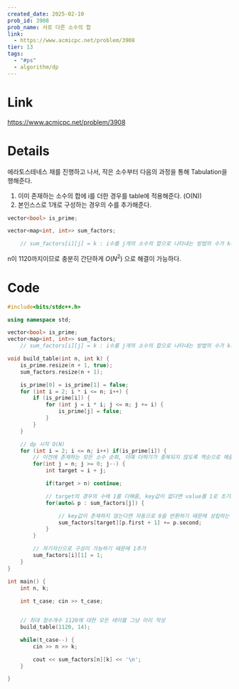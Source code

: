```yaml
---
created_date: 2025-02-10
prob_id: 3908
prob_name: 서로 다른 소수의 합
link:
  - https://www.acmicpc.net/problem/3908
tier: 13
tags:
  - "#ps"
  - algorithm/dp
---
```

# Link
https://www.acmicpc.net/problem/3908
# Details
에라토스테네스 채를 진행하고 나서,
작은 소수부터 다음의 과정을 통해 Tabulation을 행해준다.

1. 이미 존재하는 소수의 합에 i를 더한 경우를 table에 적용해준다. (O(N))
2. 본인스스로 1개로 구성하는 경우의 수를 추가해준다.

```cpp
vector<bool> is_prime;

vector<map<int, int>> sum_factors;

    // sum_factors[i][j] = k : i수를 j개의 소수의 합으로 나타내는 방법의 수가 k개 존재한다.

```
n이 1120까지이므로 충분히 간단하게 $O(N^2)$ 으로 해결이 가능하다.
# Code
```cpp
#include<bits/stdc++.h>

using namespace std;

vector<bool> is_prime;
vector<map<int, int>> sum_factors;
    // sum_factors[i][j] = k : i수를 j개의 소수의 합으로 나타내는 방법의 수가 k개 존재한다.

void build_table(int n, int k) {
    is_prime.resize(n + 1, true);
    sum_factors.resize(n + 1);

    is_prime[0] = is_prime[1] = false;
    for (int i = 2; i * i <= n; i++) {
        if (is_prime[i]) {
            for (int j = i * i; j <= n; j += i) {
                is_prime[j] = false;
            }
        }
    }

    // dp 시작 O(N)
    for (int i = 2; i <= n; i++) if(is_prime[i]) {
        // 이전에 존재하는 모든 소수 순회, 이때 더하기가 중복되지 않도록 역순으로 해줌줌
        for(int j = n; j >= 0; j--) {
            int target = i + j;

            if(target > n) continue;

            // target의 경우의 수에 1를 더해줌, key값이 없다면 value를 1로 초기화
            for(auto& p : sum_factors[j]) {

                // key값이 존재하지 않는다면 자동으로 0을 반환하기 때문에 성립하는 식
                sum_factors[target][p.first + 1] += p.second;
            }
        }

        // 자기자신으로 구성이 가능하기 때문에 1추가
        sum_factors[i][1] = 1;
    }
}

int main() {
    int n, k;
    
    int t_case; cin >> t_case;


    // 최대 정수개수 1120에 대한 모든 테이블 그냥 미리 작성
    build_table(1120, 14);

    while(t_case--) {
        cin >> n >> k;

        cout << sum_factors[n][k] << '\n';
    }

}
```